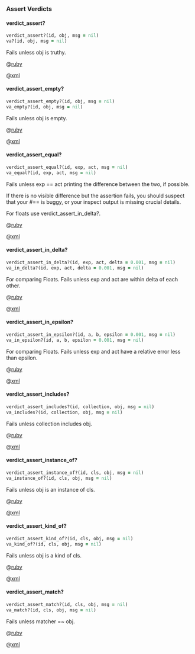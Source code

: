 ### Assert Verdicts

#### verdict_assert?

```ruby
verdict_assert?(id, obj, msg = nil)
va?(id, obj, msg = nil)
```

Fails unless obj is truthy.

@[ruby](verdict_assert.rb)

@[xml](verdict_assert.xml)

#### verdict_assert_empty?

```ruby
verdict_assert_empty?(id, obj, msg = nil)
va_empty?(id, obj, msg = nil)
```

Fails unless obj is empty.

@[ruby](verdict_assert_empty.rb)

@[xml](verdict_assert_empty.xml)

#### verdict_assert_equal?

```ruby
verdict_assert_equal?(id, exp, act, msg = nil)
va_equal?(id, exp, act, msg = nil)
```
Fails unless exp == act printing the difference between the two, if possible.

If there is no visible difference but the assertion fails, you should suspect that your #== is buggy, or your inspect output is missing crucial details.

For floats use verdict_assert_in_delta?.

@[ruby](verdict_assert_equal.rb)

@[xml](verdict_assert_equal.xml)

#### verdict_assert_in_delta?

```ruby
verdict_assert_in_delta?(id, exp, act, delta = 0.001, msg = nil)
va_in_delta?(id, exp, act, delta = 0.001, msg = nil)
````

For comparing Floats. Fails unless exp and act are within delta of each other.

@[ruby](verdict_assert_in_delta.rb)

@[xml](verdict_assert_in_delta.xml)

#### verdict_assert_in_epsilon?

```ruby
verdict_assert_in_epsilon?(id, a, b, epsilon = 0.001, msg = nil)
va_in_epsilon?(id, a, b, epsilon = 0.001, msg = nil)
```

For comparing Floats. Fails unless exp and act have a relative error less than epsilon.

@[ruby](verdict_assert_in_epsilon.rb)

@[xml](verdict_assert_in_epsilon.xml)

#### verdict_assert_includes?

```ruby
verdict_assert_includes?(id, collection, obj, msg = nil)
va_includes?(id, collection, obj, msg = nil)
```

Fails unless collection includes obj.

@[ruby](verdict_assert_includes.rb)

@[xml](verdict_assert_includes.xml)

#### verdict_assert_instance_of?

```ruby
verdict_assert_instance_of?(id, cls, obj, msg = nil)
va_instance_of?(id, cls, obj, msg = nil)
```

Fails unless obj is an instance of cls.

@[ruby](verdict_assert_instance_of.rb)

@[xml](verdict_assert_instance_of.xml)

#### verdict_assert_kind_of?

```ruby
verdict_assert_kind_of?(id, cls, obj, msg = nil)
va_kind_of?(id, cls, obj, msg = nil)
```

Fails unless obj is a kind of cls.

@[ruby](verdict_assert_kind_of.rb)

@[xml](verdict_assert_kind_of.xml)

#### verdict_assert_match?

```ruby
verdict_assert_match?(id, cls, obj, msg = nil)
va_match?(id, cls, obj, msg = nil)
```

Fails unless matcher =~ obj.

@[ruby](verdict_assert_match.rb)

@[xml](verdict_assert_match.xml)

